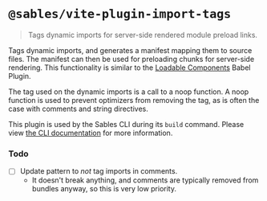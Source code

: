 # `@sables/vite-plugin-import-tags`

> Tags dynamic imports for server-side rendered module preload links.

Tags dynamic imports, and generates a manifest mapping them to source files. The manifest can then be used for preloading chunks for server-side rendering. This functionality is similar to the [Loadable Components](https://loadable-components.com/) Babel Plugin.

The tag used on the dynamic imports is a call to a noop function. A noop function is used to prevent optimizers from removing the tag, as is often the case with comments and string directives.

This plugin is used by the Sables CLI during its `build` command.
Please view [the CLI documentation](https://sables.dev/docs/api#cli) for more information.

### Todo

- [ ] Update pattern to _not_ tag imports in comments.
  - It doesn't break anything, and comments are typically removed from bundles anyway, so this is very low priority.
